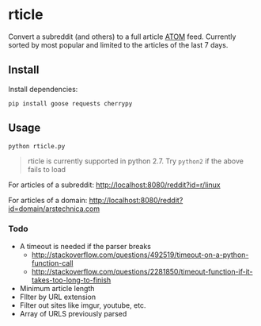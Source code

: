 rticle
======

Convert a subreddit (and others) to a full article [ATOM](https://en.wikipedia.org/wiki/Atom_(standard)) feed. Currently sorted by most popular and limited to the articles of the last 7 days.

Install
-----

Install dependencies:

    pip install goose requests cherrypy

Usage
-----

    python rticle.py

> rticle is currently supported in python 2.7. Try `python2` if the above fails to load

For articles of a subreddit: [http://localhost:8080/reddit?id=r/linux](http://localhost:8080/reddit?id=r/linux)

For articles of a domain: [http://localhost:8080/reddit?id=domain/arstechnica.com](http://localhost:8080/reddit?id=domain/arstechnica.com)

### Todo

* A timeout is needed if the parser breaks
  * http://stackoverflow.com/questions/492519/timeout-on-a-python-function-call
  * http://stackoverflow.com/questions/2281850/timeout-function-if-it-takes-too-long-to-finish
* Minimum article length
* FIlter by URL extension
* Filter out sites like imgur, youtube, etc.
* Array of URLS previously parsed

